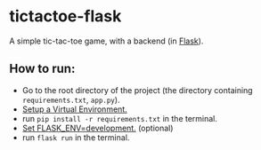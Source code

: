 # tictactoe-flask
A simple tic-tac-toe game, with a backend (in [Flask](https://flask.palletsprojects.com/)).

## How to run:
- Go to the root directory of the project (the directory containing `requirements.txt`, `app.py`).
- [Setup a Virtual Environment.](https://flask.palletsprojects.com/en/2.0.x/installation/#virtual-environments)
- run `pip install -r requirements.txt` in the terminal.
- [Set FLASK_ENV=development.](https://flask.palletsprojects.com/en/2.0.x/cli/#environments) (optional)
- run `flask run` in the terminal.